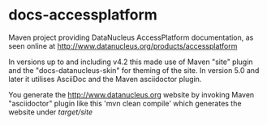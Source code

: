 docs-accessplatform
===================

Maven project providing DataNucleus AccessPlatform documentation, as seen online at
http://www.datanucleus.org/products/accessplatform


In versions up to and including v4.2 this made use of Maven "site" plugin and the "docs-datanucleus-skin" for theming of the site.
In version 5.0 and later it utilises AsciiDoc and the Maven asciidoctor plugin.

You generate the http://www.datanucleus.org website by invoking Maven "asciidoctor" plugin like this
'mvn clean compile' which generates the website under _target/site_
